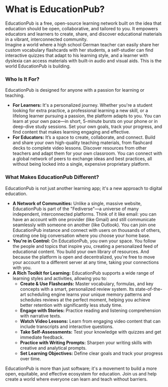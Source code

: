 # **What is EducationPub?**

EducationPub is a free, open-source learning network built on the idea that education should be open, collaborative, and tailored to you. It empowers educators and learners to create, share, and discover educational materials in a vibrant, interconnected community.  
Imagine a world where a high school German teacher can easily share her custom vocabulary flashcards with her students, a self-studier can find interactive quizzes that adapt to his learning style, and a learner with dyslexia can access materials with built-in audio and visual aids. This is the world EducationPub is building.

### **Who Is It For?**

EducationPub is designed for anyone with a passion for learning or teaching.

* **For Learners:** It's a personalized journey. Whether you're a student looking for extra practice, a professional learning a new skill, or a lifelong learner pursuing a passion, the platform adapts to you. You can learn at your own pace—in short, 5-minute bursts on your phone or in deep-dive study sessions. Set your own goals, track your progress, and find content that makes learning engaging and effective.  
* **For Educators:** It’s a space to create, collaborate, and connect. Build and share your own high-quality teaching materials, from flashcard decks to complete video lessons. Discover resources from other teachers and adapt them for your own classroom. You can connect with a global network of peers to exchange ideas and best practices, all without being locked into a single, expensive proprietary platform.

### **What Makes EducationPub Different?**

EducationPub is not just another learning app; it's a new approach to digital education.

* **A Network of Communities:** Unlike a single, massive website, EducationPub is part of the "Fediverse"—a universe of many independent, interconnected platforms. Think of it like email: you can have an account with one provider (like Gmail) and still communicate seamlessly with someone on another (like Outlook). You can join one EducationPub instance and connect with users on thousands of others, creating one big conversation where you choose your home base.  
* **You're in Control:** On EducationPub, you own your space. You follow the people and topics that inspire you, creating a personalized feed of educational content. You build your own library of resources. And because the platform is open and decentralized, you're free to move your account to a different server at any time, taking your connections with you.  
* **A Rich Toolkit for Learning:** EducationPub supports a wide range of learning styles and activities, allowing you to:  
  * **Create & Use Flashcards:** Master vocabulary, formulas, and key concepts with a smart, personalized review system. Its state-of-the-art scheduling engine learns your unique memory patterns and schedules reviews at the perfect moment, helping you achieve better retention with significantly less study time.  
  * **Engage with Stories:** Practice reading and listening comprehension with narrative texts.  
  * **Watch Video Lessons:** Learn from engaging video content that can include transcripts and interactive questions.  
  * **Take Self-Assessments:** Test your knowledge with quizzes and get immediate feedback.  
  * **Practice with Writing Prompts:** Sharpen your writing skills with creative and analytical prompts.  
  * **Set Learning Objectives:** Define clear goals and track your progress over time.

EducationPub is more than just software; it's a movement to build a more open, equitable, and effective ecosystem for education. Join us and help create a world where everyone can learn and teach without barriers.